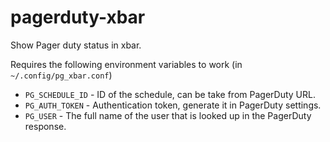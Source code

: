 # pagerduty-xbar

Show Pager duty status in xbar.

Requires the following environment variables to work (in `~/.config/pg_xbar.conf`)
- `PG_SCHEDULE_ID` - ID of the schedule, can be take from PagerDuty URL.
- `PG_AUTH_TOKEN` - Authentication token, generate it in PagerDuty settings.
- `PG_USER` - The full name of the user that is looked up in the PagerDuty response.

